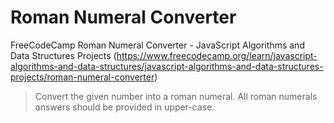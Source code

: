 # Roman Numeral Converter
FreeCodeCamp Roman Numeral Converter - JavaScript Algorithms and Data Structures Projects 
(https://www.freecodecamp.org/learn/javascript-algorithms-and-data-structures/javascript-algorithms-and-data-structures-projects/roman-numeral-converter)

> Convert the given number into a roman numeral.
> All roman numerals answers should be provided in upper-case.
